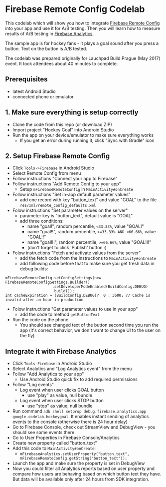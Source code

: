 # Firebase Remote Config Codelab
This codelab which will show you how to integrate [Firebase Remote Config](https://firebase.google.com/docs/remote-config/) into your app and use it for A/B testing. Then you will learn how to measure results of A/B testing in [Firebase Analytics](https://firebase.google.com/docs/analytics/).

The sample app is for hockey fans - it plays a goal sound after you press a button. Text on the button is A/B tested.

The codelab was prepared originally for Lauchpad Build Prague (May 2017) event. It took attendees about 40 minutes to complete.

## Prerequisites

  - latest Android Studio
  - connected phone or emulator
  
## 1. Make sure everything is setup correctly
  - Clone the code from this repo (or download ZIP)
  - Import project "Hockey Goal" into Android Studio
  - Run the app on your device/emulator to make sure everything works
    - If you get an error during running it, click "Sync with Gradle" icon
    
## 2. Setup Firebase Remote Config
  - Click `Tools->Firebase` in Android Studio
  - Select Remote Config from menu
  - Follow instructions "Connect your app to Firebase"
  - Follow instructions "Add Remote Config to your app"
    - Setup `mFirebaseRemoteConfig` in `MainActivity#onCreate`
  - Follow instructions "Set in-app default parameter values"
    - add one record with key "button_text" and value "GOAL" to the file `res/xml/remote_config_defaults.xml`
  - Folow instructions "Set parameter values on the server"
    - parameter key is "button_text", default value is "GOAL"
    - add three conditions:
      - name "goal!", random percentile, `<33.33%`, value "GOAL!"
      - name "goal!!", random percentile, `>=33.33% AND <66.66%`, value "GOAL!!"
      - name "goal!!!", random percentile, `>=66.66%`, value "GOAL!!!"
      - (don't forget to click 'Publish' button :)
  - Folow instructions "Fetch and activate values from the server"
    - add the fetch code from the instructions to `MainActivity#onCreate`
    - add following code before that to make sure you get fresh data in debug builds:
    
```
mFirebaseRemoteConfig.setConfigSettings(new FirebaseRemoteConfigSettings.Builder()
                     .setDeveloperModeEnabled(BuildConfig.DEBUG)
                     .build());
int cacheExpiration = (BuildConfig.DEBUG)?  0 : 3600; // Cache is invalid after an hour in production
```
    
  - Folow instructions "Get parameter values to use in your app"
    - add the code to method `getButtonText`
  - Run the code on the phone
    - You should see changed text of the button second time you run the app (it's correct behavior, we don't want to change UI to the user on the fly)
    
## Integrate it with Firebase Analytics
  - Click `Tools-Firebase` in Android Studio
  - Select Analytics and "Log Analytics event" from the menu
  - Follow "Add Analytics to your app"
    - Use Android Studio quick fix to add required permissions
  - Follow "Log events"
    - Log event when user clicks GOAL button
      - use "play" as value, null bundle
    - Log event when user clicks STOP button
      - use "stop" as value, null bundle
  - Run command `adb shell setprop debug.firebase.analytics.app google.codelab.hockeygoal`. It enables instant sending of analytics events to the console (otherwise there is 24 hour delay)
  - Go to Firebase Console, check out StreamView and DebugView - you should see some events there
  - Go to User Properties in Firebase Console/Analytics
  - Create new property called "button_text"
  - Add this code to `MainActivity#onCreate`:
    - `mFirebaseAnalytics.setUserProperty("button_text", mFirebaseRemoteConfig.getString("button_text"));`
  - Launch the app and make sure the property is set in DebugView
  - Now you could filter all Analytics reports based on user property and compare how users are behaving based on which button text they have. But data will be available only after 24 hours from SDK integration.
  
